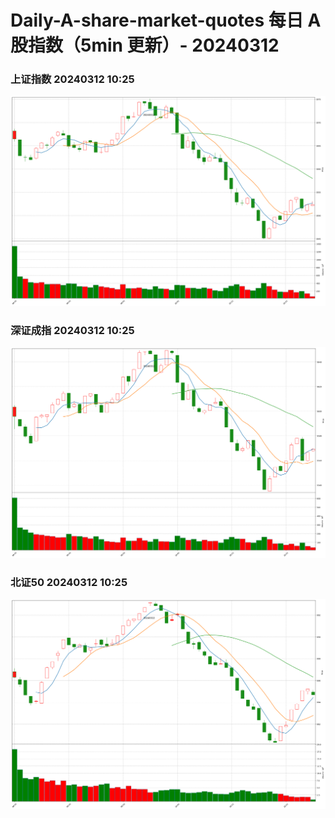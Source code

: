 
# Daily-A-share-market-quotes 每日 A 股指数（5min 更新）- 20240312

### 上证指数 20240312 10:25
![](./fig/2024/3/20240312-sh000001.png)

### 深证成指 20240312 10:25
![](./fig/2024/3/20240312-sz399001.png)

### 北证50 20240312 10:25
![](./fig/2024/3/20240312-bj899050.png)
